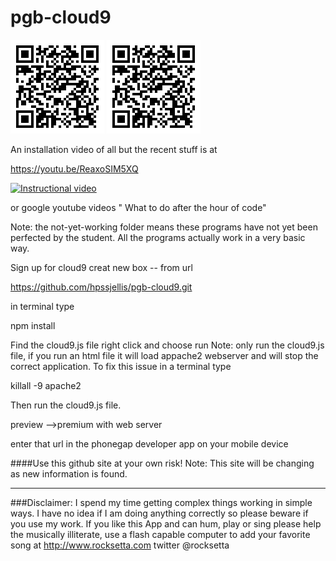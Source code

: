 pgb-cloud9
=====================

![My QR Code](QR.png "Download This Website as an App")
![](QR.png)

An installation video of all but the recent stuff is at




https://youtu.be/ReaxoSIM5XQ






[![Instructional video](http://img.youtube.com/vi/5K75wV8FybQ/0.jpg)](https://youtu.be/5K75wV8FybQ)



or google youtube videos " What to do after the hour of code"


Note: the not-yet-working folder means these programs have not yet been perfected by the student. All the programs actually work in a very basic way.





Sign up for cloud9
creat new box -- from url

https://github.com/hpssjellis/pgb-cloud9.git

in terminal type 

npm install

Find the cloud9.js file right click and choose run
Note: only run the cloud9.js file, if you run an html file it will load appache2 webserver and will stop the correct application. To fix this issue in a terminal type

killall -9 apache2

Then run the cloud9.js file.

preview -->premium with web server

enter that url in the phonegap developer app on your mobile device


####Use this github site at your own risk!
Note: This site will be changing as new information is found.



************************************************************************************************************

###Disclaimer: I spend my time getting complex things working in simple ways. I have no idea if I am doing anything correctly so please beware if you use my work. If you like this App and can hum, play or sing please help the musically illiterate, use a flash capable computer to add your favorite song at http://www.rocksetta.com                              twitter @rocksetta 













